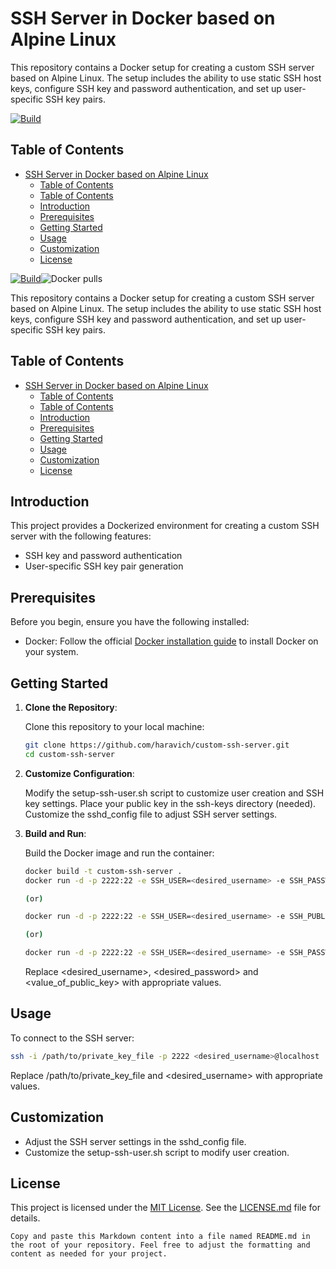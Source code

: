 # SSH Server in Docker based on Alpine Linux

This repository contains a Docker setup for creating a custom SSH server based on Alpine Linux. The setup includes the ability to use static SSH host keys, configure SSH key and password authentication, and set up user-specific SSH key pairs.

[![Build](https://github.com/haravich/custom-ssh-server/actions/workflows/docker-image.yml/badge.svg)](https://github.com/haravich/custom-ssh-server/actions/workflows/docker-image.yml)

## Table of Contents

- [SSH Server in Docker based on Alpine Linux](#ssh-server-in-docker-based-on-alpine-linux)
  - [Table of Contents](#table-of-contents)
  - [Table of Contents](#table-of-contents-1)
  - [Introduction](#introduction)
  - [Prerequisites](#prerequisites)
  - [Getting Started](#getting-started)
  - [Usage](#usage)
  - [Customization](#customization)
  - [License](#license)

[![Build](https://github.com/haravich/custom-ssh-server/actions/workflows/docker-image.yml/badge.svg)](https://github.com/haravich/custom-ssh-server/actions/workflows/docker-image.yml)![Docker pulls](https://img.shields.io/docker/pulls/haravich/custom-ssh-server)

This repository contains a Docker setup for creating a custom SSH server based on Alpine Linux. The setup includes the ability to use static SSH host keys, configure SSH key and password authentication, and set up user-specific SSH key pairs.

## Table of Contents

- [SSH Server in Docker based on Alpine Linux](#ssh-server-in-docker-based-on-alpine-linux)
  - [Table of Contents](#table-of-contents)
  - [Table of Contents](#table-of-contents-1)
  - [Introduction](#introduction)
  - [Prerequisites](#prerequisites)
  - [Getting Started](#getting-started)
  - [Usage](#usage)
  - [Customization](#customization)
  - [License](#license)

## Introduction

This project provides a Dockerized environment for creating a custom SSH server with the following features:

- SSH key and password authentication
- User-specific SSH key pair generation

## Prerequisites

Before you begin, ensure you have the following installed:

- Docker: Follow the official [Docker installation guide](https://docs.docker.com/get-docker/) to install Docker on your system.

## Getting Started

1. **Clone the Repository**:

   Clone this repository to your local machine:

   ```bash
   git clone https://github.com/haravich/custom-ssh-server.git
   cd custom-ssh-server
   ```

2. **Customize Configuration**:

    Modify the setup-ssh-user.sh script to customize user creation and SSH key settings.
    Place your public key in the ssh-keys directory (needed).
    Customize the sshd_config file to adjust SSH server settings.

3. **Build and Run**:

    Build the Docker image and run the container:

    ```bash
    docker build -t custom-ssh-server .
    docker run -d -p 2222:22 -e SSH_USER=<desired_username> -e SSH_PASSWORD=<desired_password> custom-ssh-server

    (or)

    docker run -d -p 2222:22 -e SSH_USER=<desired_username> -e SSH_PUBLIC_KEY="<value_of_public_key> || $(cat /ssh-keys/*.pub)" custom-ssh-server

    (or)

    docker run -d -p 2222:22 -e SSH_USER=<desired_username> -e SSH_PASSWORD=<desired_password> -e SSH_PUBLIC_KEY="<value_of_public_key> | $(cat /ssh-keys/*.pub)" custom-ssh-server
    ```
    Replace <desired_username>, <desired_password> and <value_of_public_key> with appropriate values.

## Usage

To connect to the SSH server:

```bash
ssh -i /path/to/private_key_file -p 2222 <desired_username>@localhost
```
Replace /path/to/private_key_file and <desired_username> with appropriate values.

## Customization
* Adjust the SSH server settings in the sshd_config file.
* Customize the setup-ssh-user.sh script to modify user creation.

## License
This project is licensed under the [MIT License](LICENSE.md). See the [LICENSE.md](LICENSE.md) file for details.
```
Copy and paste this Markdown content into a file named README.md in the root of your repository. Feel free to adjust the formatting and content as needed for your project.
```